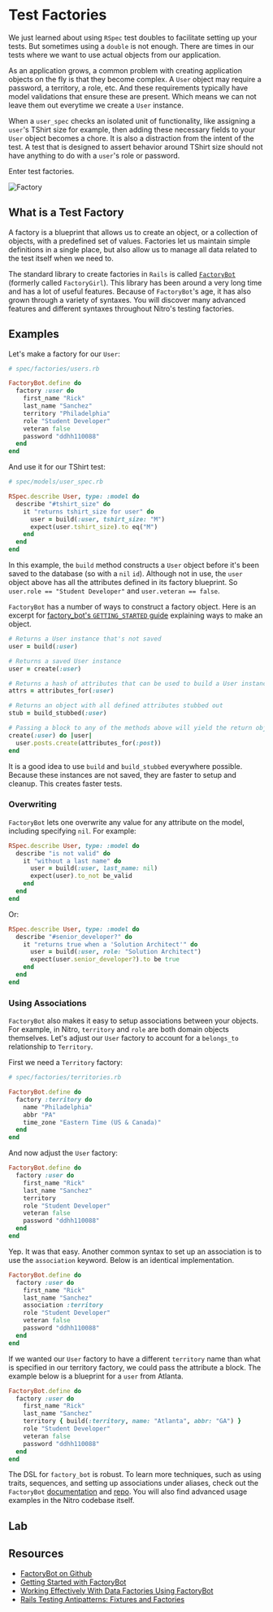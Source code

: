 # Test Factories

We just learned about using `RSpec` test doubles to facilitate setting up your tests. But sometimes using a `double` is not enough. There are times in our tests where we want to use actual objects from our application.

As an application grows, a common problem with creating application objects on the fly is that they become complex. A `User` object may require a password, a territory, a role, etc. And these requirements typically have model validations that ensure these are present. Which means we can not leave them out everytime we create a `User` instance.

When a `user_spec` checks an isolated unit of functionality, like assigning a `user`'s TShirt size for example, then adding these necessary fields to your `User` object becomes a chore. It is also a distraction from the intent of the test. A test that is designed to assert behavior around TShirt size should not have anything to do with a `user`'s role or password.

Enter test factories.

![Factory](https://raw.githubusercontent.com/powerhome/phrg-testing-with-factories/master/factory.jpg?raw=true "Factory")

## What is a Test Factory

A factory is a blueprint that allows us to create an object, or a collection of objects, with a predefined set of values. Factories let us maintain simple definitions in a single place, but also allow us to manage all data related to the test itself when we need to.

The standard library to create factories in `Rails` is called [`FactoryBot`](https://github.com/thoughtbot/factory_bot) (formerly called `FactoryGirl`). This library has been around a very long time and has a lot of useful features. Because of `FactoryBot`'s age, it has also grown through a variety of syntaxes. You will discover many advanced features and different syntaxes throughout Nitro's testing factories.

## Examples

Let's make a factory for our `User`:

```ruby
# spec/factories/users.rb

FactoryBot.define do
  factory :user do
    first_name "Rick"
    last_name "Sanchez"
    territory "Philadelphia"
    role "Student Developer"
    veteran false
    password "ddhh110088"
  end
end
```

And use it for our TShirt test:

```ruby
# spec/models/user_spec.rb

RSpec.describe User, type: :model do
  describe "#tshirt_size" do
    it "returns tshirt_size for user" do
      user = build(:user, tshirt_size: "M")
      expect(user.tshirt_size).to eq("M")
    end
  end
end
```

In this example, the `build` method constructs a `User` object before it's been saved to the database (so with a `nil` `id`). Although not in use, the `user` object above has all the attributes defined in its factory blueprint. So `user.role == "Student Developer"` and `user.veteran == false`.

`FactoryBot` has a number of ways to construct a factory object. Here is an excerpt for [factory_bot's `GETTING_STARTED` guide](https://github.com/thoughtbot/factory_bot/blob/master/GETTING_STARTED.md#using-factories) explaining ways to make an object.

```ruby
# Returns a User instance that's not saved
user = build(:user)

# Returns a saved User instance
user = create(:user)

# Returns a hash of attributes that can be used to build a User instance
attrs = attributes_for(:user)

# Returns an object with all defined attributes stubbed out
stub = build_stubbed(:user)

# Passing a block to any of the methods above will yield the return object
create(:user) do |user|
  user.posts.create(attributes_for(:post))
end
```

It is a good idea to use `build` and `build_stubbed` everywhere possible. Because these instances are not saved, they are faster to setup and cleanup. This creates faster tests.

### Overwriting

`FactoryBot` lets one overwrite any value for any attribute on the model, including specifying `nil`. For example:

```ruby
RSpec.describe User, type: :model do
  describe "is not valid" do
    it "without a last name" do
      user = build(:user, last_name: nil)
      expect(user).to_not be_valid
    end
  end
end
```

Or:

```ruby
RSpec.describe User, type: :model do
  describe "#senior_developer?" do
    it "returns true when a 'Solution Architect'" do
      user = build(:user, role: "Solution Architect")
      expect(user.senior_developer?).to be true
    end
  end
end
```

### Using Associations

`FactoryBot` also makes it easy to setup associations between your objects. For example, in Nitro, `territory` and `role` are both domain objects themselves. Let's adjust our `User` factory to account for a `belongs_to` relationship to `Territory`.

First we need a `Territory` factory:

```ruby
# spec/factories/territories.rb

FactoryBot.define do
  factory :territory do
    name "Philadelphia"
    abbr "PA"
    time_zone "Eastern Time (US & Canada)"
  end
end
```

And now adjust the `User` factory:

```ruby
FactoryBot.define do
  factory :user do
    first_name "Rick"
    last_name "Sanchez"
    territory
    role "Student Developer"
    veteran false
    password "ddhh110088"
  end
end
```

Yep. It was that easy. Another common syntax to set up an association is to use the `association` keyword. Below is an identical implementation.

```ruby
FactoryBot.define do
  factory :user do
    first_name "Rick"
    last_name "Sanchez"
    association :territory
    role "Student Developer"
    veteran false
    password "ddhh110088"
  end
end
```

If we wanted our `User` factory to have a different `territory` name than what is specified in our territory factory, we could pass the attribute a block. The example below is a blueprint for a `user` from Atlanta.

```ruby
FactoryBot.define do
  factory :user do
    first_name "Rick"
    last_name "Sanchez"
    territory { build(:territory, name: "Atlanta", abbr: "GA") }
    role "Student Developer"
    veteran false
    password "ddhh110088"
  end
end
```

The DSL for `factory_bot` is robust. To learn more techniques, such as using traits, sequences, and setting up associations under aliases, check out the `FactoryBot` [documentation](https://www.rubydoc.info/gems/factory_bot/4.10.0) and [repo](https://github.com/thoughtbot/factory_bot). You will also find advanced usage examples in the Nitro codebase itself.

## Lab

## Resources

- [FactoryBot on Github](https://github.com/thoughtbot/factory_bot)
- [Getting Started with FactoryBot](https://github.com/thoughtbot/factory_bot/blob/master/GETTING_STARTED.md)
- [Working Effectively With Data Factories Using FactoryBot](https://semaphoreci.com/community/tutorials/working-effectively-with-data-factories-using-factorybot)
- [Rails Testing Antipatterns: Fixtures and Factories](https://semaphoreci.com/blog/2014/01/14/rails-testing-antipatterns-fixtures-and-factories.html)
